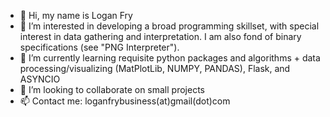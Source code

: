 - 👋 Hi, my name is Logan Fry
- 👀 I’m interested in developing a broad programming skillset, with special interest in data gathering and interpretation. I am also fond of binary specifications (see "PNG Interpreter").
- 🌱 I’m currently learning requisite python packages and algorithms + data processing/visualizing (MatPlotLib, NUMPY, PANDAS), Flask, and ASYNCIO
- 💞️ I’m looking to collaborate on small projects
- 📫 Contact me: loganfrybusiness(at)gmail(dot)com

<!---
MrFryProjects/MrFryProjects is a ✨ special ✨ repository because its `README.md` (this file) appears on your GitHub profile.
You can click the Preview link to take a look at your changes.
--->
